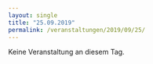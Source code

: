 ```yaml
---
layout: single
title: "25.09.2019"
permalink: /veranstaltungen/2019/09/25/
---
```


Keine Veranstaltung an diesem Tag.
